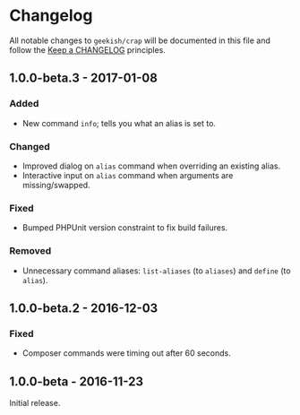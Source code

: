 # Changelog

All notable changes to `geekish/crap` will be documented in this file and follow the [Keep a CHANGELOG](http://keepachangelog.com/) principles.

## 1.0.0-beta.3 - 2017-01-08

### Added

- New command `info`; tells you what an alias is set to.

### Changed

- Improved dialog on `alias` command when overriding an existing alias.
- Interactive input on `alias` command when arguments are missing/swapped.

### Fixed

- Bumped PHPUnit version constraint to fix build failures.

### Removed

- Unnecessary command aliases: `list-aliases` (to `aliases`) and `define` (to `alias`).

## 1.0.0-beta.2 - 2016-12-03

### Fixed

- Composer commands were timing out after 60 seconds.

## 1.0.0-beta - 2016-11-23

Initial release.
